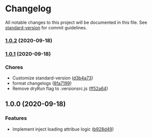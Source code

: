 # Changelog

All notable changes to this project will be documented in this file. See [standard-version](https://github.com/conventional-changelog/standard-version) for commit guidelines.

### [1.0.2](https://github.com/potato4d/rehype-plugin-image-lazy-loading/compare/v1.0.1...v1.0.2) (2020-09-18)

### [1.0.1](https://github.com/potato4d/rehype-plugin-image-lazy-loading/compare/v1.0.0...v1.0.1) (2020-09-18)


### Chores

* Customize standard-version ([d3b4a73](https://github.com/potato4d/rehype-plugin-image-lazy-loading/commit/d3b4a73a2b9a8e4426d9c74df62ebca965e423eb))
* format changelogs ([8fa7199](https://github.com/potato4d/rehype-plugin-image-lazy-loading/commit/8fa7199e126f0d17ff65572aa2aa7c51ed79a5c1))
* Remove dryRun flag to .versionsrc.js ([ff52a64](https://github.com/potato4d/rehype-plugin-image-lazy-loading/commit/ff52a64786b6559accfea52b83890c44ff83b421))

## 1.0.0 (2020-09-18)

### Features

* Implement inject loading attribue logic ([b928d49](https://github.com/potato4d/rehype-plugin-image-lazy-loading/commit/b928d49cf1f7b87e97374b63caf320632a5aebf9))
